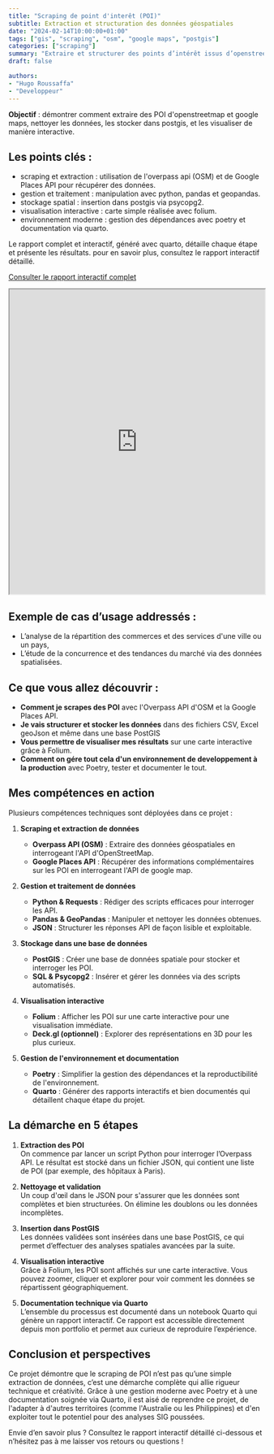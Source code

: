 ```yaml
---
title: "Scraping de point d'interêt (POI)"
subtitle: Extraction et structuration des données géospatiales
date: "2024-02-14T10:00:00+01:00"
tags: ["gis", "scraping", "osm", "google maps", "postgis"]
categories: ["scraping"]
summary: "Extraire et structurer des points d’intérêt issus d’openstreetmap (OSM) et google maps"
draft: false

authors:
- "Hugo Roussaffa"
- "Developpeur"
---
```


**Objectif** : démontrer comment extraire des POI d'openstreetmap et google maps, nettoyer les données, les stocker dans postgis, et les visualiser de manière interactive.


## Les points clés :

- scraping et extraction : utilisation de l'overpass api (OSM) et de Google Places API pour récupérer des données.
- gestion et traitement : manipulation avec python, pandas et geopandas.
- stockage spatial : insertion dans postgis via psycopg2.
- visualisation interactive : carte simple réalisée avec folium.
- environnement moderne : gestion des dépendances avec poetry et documentation via quarto.

Le rapport complet et interactif, généré avec quarto, détaille chaque étape et présente les résultats. pour en savoir plus, consultez le rapport interactif détaillé.

[Consulter le rapport interactif complet](https://yougis.github.io/scraping-poi-osm-googlemap/scraping_osm.html) 



<iframe src="https://yougis.github.io/scraping-poi-osm-googlemap/scraping_osm.html#fig-map-osm-hospitals" width="100%" height="600px"></iframe>

## Exemple de cas d’usage addressés :

- L’analyse de la répartition des commerces et des services d'une ville ou un pays,
- L’étude de la concurrence et des tendances du marché via des données spatialisées.

## Ce que vous allez découvrir :
- **Comment je scrapes des POI** avec l'Overpass API d'OSM et la Google Places API.
- **Je vais structurer et stocker les données** dans des fichiers CSV, Excel geoJson et même dans une base PostGIS 
- **Vous permettre de visualiser mes résultats** sur une carte interactive grâce à Folium.
- **Comment on gére tout cela d'un environnement de developpement à la production** avec Poetry, tester et documenter le tout.


## Mes compétences en action

Plusieurs compétences techniques sont déployées dans ce projet :

1. **Scraping et extraction de données**
   - **Overpass API (OSM)** : Extraire des données géospatiales en interrogeant l'API d'OpenStreetMap.
   - **Google Places API** : Récupérer des informations complémentaires sur les POI en interrogeant l'API de google map.

2. **Gestion et traitement de données**
   - **Python & Requests** : Rédiger des scripts efficaces pour interroger les API.
   - **Pandas & GeoPandas** : Manipuler et nettoyer les données obtenues.
   - **JSON** : Structurer les réponses API de façon lisible et exploitable.

3. **Stockage dans une base de données**
   - **PostGIS** : Créer une base de données spatiale pour stocker et interroger les POI.
   - **SQL & Psycopg2** : Insérer et gérer les données via des scripts automatisés.

4. **Visualisation interactive**
   - **Folium** : Afficher les POI sur une carte interactive pour une visualisation immédiate.
   - **Deck.gl (optionnel)** : Explorer des représentations en 3D pour les plus curieux.

5. **Gestion de l'environnement et documentation**
   - **Poetry** : Simplifier la gestion des dépendances et la reproductibilité de l'environnement.
   - **Quarto** : Générer des rapports interactifs et bien documentés qui détaillent chaque étape du projet.

## La démarche en 5 étapes

1. **Extraction des POI**  
   On commence par lancer un script Python pour interroger l’Overpass API. Le résultat est stocké dans un fichier JSON, qui contient une liste de POI (par exemple, des hôpitaux à Paris).

2. **Nettoyage et validation**  
   Un coup d'œil dans le JSON pour s'assurer que les données sont complètes et bien structurées. On élimine les doublons ou les données incomplètes.

3. **Insertion dans PostGIS**  
   Les données validées sont insérées dans une base PostGIS, ce qui permet d’effectuer des analyses spatiales avancées par la suite.

4. **Visualisation interactive**  
   Grâce à Folium, les POI sont affichés sur une carte interactive. Vous pouvez zoomer, cliquer et explorer pour voir comment les données se répartissent géographiquement.

5. **Documentation technique via Quarto**  
   L’ensemble du processus est documenté dans un notebook Quarto qui génère un rapport interactif. Ce rapport est accessible directement depuis mon portfolio et permet aux curieux de reproduire l’expérience.

## Conclusion et perspectives

Ce projet démontre que le scraping de POI n’est pas qu’une simple extraction de données, c’est une démarche complète qui allie rigueur technique et créativité. Grâce à une gestion moderne avec Poetry et à une documentation soignée via Quarto, il est aisé de reprendre ce projet, de l'adapter à d'autres territoires (comme l'Australie ou les Philippines) et d'en exploiter tout le potentiel pour des analyses SIG poussées.

Envie d’en savoir plus ? Consultez le rapport interactif détaillé ci-dessous et n’hésitez pas à me laisser vos retours ou questions !